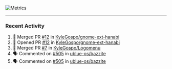 ![Metrics](https://metrics.lecoq.io/KyleGospo?template=classic&base=header%2C%20activity%2C%20community%2C%20repositories%2C%20metadata&base.indepth=false&base.hireable=false&base.skip=false&config.timezone=America%2FLos_Angeles)

---
### Recent Activity
<!--START_SECTION:activity-->
1. 🎉 Merged PR [#12](https://github.com/KyleGospo/gnome-ext-hanabi/pull/12) in [KyleGospo/gnome-ext-hanabi](https://github.com/KyleGospo/gnome-ext-hanabi)
2. 💪 Opened PR [#12](https://github.com/KyleGospo/gnome-ext-hanabi/pull/12) in [KyleGospo/gnome-ext-hanabi](https://github.com/KyleGospo/gnome-ext-hanabi)
3. 🎉 Merged PR [#7](https://github.com/KyleGospo/Logomenu/pull/7) in [KyleGospo/Logomenu](https://github.com/KyleGospo/Logomenu)
4. 🗣 Commented on [#505](https://github.com/ublue-os/bazzite/issues/505#issuecomment-1792937696) in [ublue-os/bazzite](https://github.com/ublue-os/bazzite)
5. 🗣 Commented on [#505](https://github.com/ublue-os/bazzite/issues/505#issuecomment-1792931458) in [ublue-os/bazzite](https://github.com/ublue-os/bazzite)
<!--END_SECTION:activity-->
